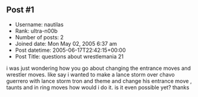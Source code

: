 ## Post #1
- Username: nautilas
- Rank: ultra-n00b
- Number of posts: 2
- Joined date: Mon May 02, 2005 6:37 am
- Post datetime: 2005-06-17T22:42:15+00:00
- Post Title: questions about wrestlemania 21

i was just wondering how you go about changing the entrance moves and wrestler moves. like say i wanted to make a lance storm over chavo guerrero with lance storm tron and theme and change his entrance move , taunts and in ring moves how would i do it. is it even possible yet?
thanks
